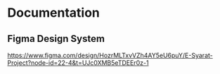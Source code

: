# Documentation

## Figma Design System
https://www.figma.com/design/HozrMLTxvVZh4AY5eU6puY/E-Syarat-Project?node-id=22-4&t=UJc0XMB5eTDEEr0z-1

